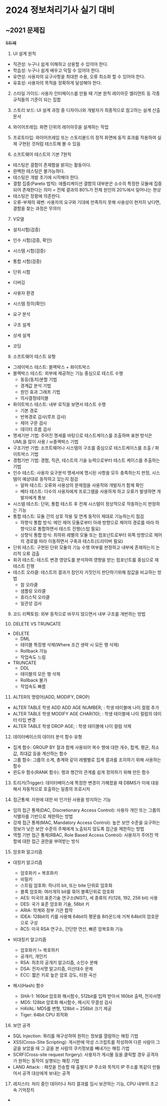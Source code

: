 # 2024 정보처리기사 실기 대비

## ~2021 문제집

 ~~5트쨰~~

 1. UI 설계 원칙

 - 직관성: 누구나 쉽게 이해하고 상용할 수 있어야 한다.
 - 학습성: 누구나 쉽게 배우고 익힐 수 있어야 한다.
 - 유연성: 사용자의 요구사항을 최대한 수용, 오류 최소화 할 수 있어야 한다.
 - 유효성: 사용자의 목적을 정확하게 달성해야 한다.

 2. 스타일 가이드: 사용자 인터페이스를 만들 때 기본 원칙 레이아웃 엘리먼트 등 각종 규칙들의 기준이 되는 집합

 3. 스토리 보드: UI 설계 과정 중 디자이너와 개발자가 최종적으로 참고하는 설계 산출 문서
 
 4. 와이어프레임: 화면 단위의 레이아웃을 설계하는 작업

 5. 프로토타입: 와이어프레임 또는 스토리볻드의 정적 화면에 동적 효과를 적용하여 실제 구현된 것처럼 테스트해 볼 수 있음

 6. 소프트웨어 테스트의 기본 7원칙

 - 테스팅은 결함이 존재함을 밝히는 활동이다. 
 - 완벽한 테스팅은 불가능하다.
 - 테스팅은 개발 초기에 시작해야 한다.
 - 결함 집중(Pareto 법칙): 애플리케이션 결함의 대부분은 소수의 특정한 모듈에 집중되어 존재한다는 의미 = 전체 결과의 80%가 전체 원인의 20%에서 일어나는 현상
 - 테스팅은 정황에 의존한다.
 - 오류-부재의 궤변: 사용자의 요구와 기대에 만족하지 못해 사용성이 현저히 낮다면, 결함을 찾는 과정은 무의미

7. V모델

- 설치시험(검증)
- 인수 시험(검증, 확인)
- 시스템 시험(검증)
- 통합 시험(검증)
- 단위 시험
- 디버깅

- 사용자 환경
- 시스템 정의(확인)
- 요구 분석
- 구조 설계
- 상세 설계
- 코딩

8. 소프트웨어 테스트 유형

- 그레이박스 테스트: 블랙박스 + 화이트박스
- 블랙박스 테스트: 외부에 제공하는 기능 중심으로 테스트 수행
    - 동등(동치)분할 기법
    - 경계값 분석 기법
    - 원인 효과 그래프 기법
    - 의사결정테이블
- 화이트박스 테스트: 내부 로직을 보면서 테스트 수행
    - 기본 경로
    - 반복경로 검사(루프 검사)
    - 제어 구문 검사
    - 데이터 흐름 검사
- 명세기반 기법: 주어진 명세를 바탕으로 테스트케이스를 조출하며 표현 방식은 UML을 많이 사용 / ㅂ즐랙박스 기법
- 구조기반 기법: 소프트웨어나 시스템의 구조를 중심으로 테스트케이스를 조출 / 화이트박스 기법
- 경험기반 기법: 경험, 직관, 테스트의 기술 능력으로부터 테스트 케이스를 추출하는 기법
- 인수 테스트: 사용자 요구분석 명세서에 명시된 사항을 모두 충족하는지 판정, 시스템이 예상대로 동작하고 있는지 점검 
    - 알파 테스트: 오류와 사용상의 문제점을 사용작와 개발자가 함께 확인
    - 베타 테스트: 다수의 사용자에게 프로그램을 사용하게 하고 오류가 발생하면 개발자에게 통보
- 시스템 테스트: 단위, 통합 테스트 후 전체 시스템이 정상적으로 작동하는지 판정하는 기능
- 통합 테스트: 모듈 간의 상호 작용 및 연계 동작이 제대로 기능하는지 점검
    - 하향식 통합 방식: 메인 제어 모듈로부터 아래 방향으로 제어의 경로를 따라 하향식으로 통합하면서 테스트 진행(스텁 필요)
    - 상향식 통합 방식: 최하위 레벨의 모듈 또는 컴포넌트로부터 위쪽 방향으로 제어의 경로를 따라 이동하면서 구축과 테스트(드라이버 필요)
- 단위 테스트: 구현된 단위 모듈의 기능 수행 여부를 판정하고 내부에 존재하는지 논리적 오류 검출
- 회귀 테스트: 테스트 변경 영양도를 분석하여 영향을 받는 컴포넌트를 중심으로 재 테스트 진행
- 테스트 오라클: 테스트의 결과가 참인지 거짓인지 판단하기위해 참값을 비교하는 방법
    - 참 오라클
    - 샘플링 오라클
    - 휴리스틱 오라클
    - 일관성 검사

9. 코드 리팩토링: 외부 동작으로 바꾸지 않으면서 내부 구조를 개번하는 방법

10. DELETE VS TRUNCATE

- DELETE
    - DML
    - 테이블 특정행 삭제(Where 조건 생략 시 모든 행 삭제)
    - Rollback 가능
    - 작업속도 느림
- TRUNCATE
    - DDL
    - 테이블의 모든 행 삭제
    - Rollback 불가
    - 작업속도 빠름

11. ALTER의 명렁어(ADD, MODIFY, DROP)

- ALTER TABLE 학생 ADD ADD AGE NUMBER; : 학생 테이블에 나이 컬렴 추가
- ALTER TABLE 학생 MODIFY AGE CHAR(10); : 학생 테이블에 나이 컬럼의 데이터 타입 변경
- ALTER TABLE 학생 DROP AGE; : 학생 테이블에 나이 컬럼 삭제

12. 데이터베이스의 데이터 분석 함수 유형

- 집계 함수: GROUP BY 절과 함께 사용되어 복수 행에 대한 개수, 합계, 평균, 최소값, 최대값 등을 계산하는 함수
- 그룹 함수: 그룹의 소계, 총계와 같이 레벨별로 집계  결과를 조히하기 위해 사용하는 함수
- 윈도우 함수(RANK 함수): 행과 행간의 관계를 쉽게 정의하기  위해 만든 함수

13. 트리거(Trigger): 데이터베이스에 특정한 변경이 가해졌을 때 DBMS가 이에 대응해서 자동적으로 호출하는 일종의 프로시저

14. 접근통제: 자원에 대한 비 인가된 사용을 방지하는 기능

- 임의 접근 통제(DAC, Discretionary Access Control): 사용자 개인 또는 그룹의 식별자를 기반으로 제한하는 방법
- 강제 접근 통제(MAC, Mandatory Access Control): 높은 보안 수준을 요구하는 정보가 낮은 보안 수준의 주체에게 노출되지 않도록 접근을 제한하는 방법
- 역할 기반 접근 통제(RBAC, Role Based Access Control): 사용자가 주어진 역할에 대한 접근 권한을 부여받는 방식

15. 암호화 알고리즘

- 대칭키 알고리즘
    - 암호화키 = 복호화키
    - 비밀키
    - 스트림 암호화: 하나의 bit, 또는  bite 단위로 암호화
    - 블록 암호화: 여러개의 bit를 묶어 블록단위로 암호화
    - AES: 미국의 표준기술 연구소(NIST), 세 종류의 키(128, 192, 256 bit) 사용
    - DES: 국가 표준 암호화 기술, 56bit 키 
    - ARIA: 학계와 정부 기관 합작
    - IDEA: 128bit의 키를 사용해 64bit의 평문을 8라운드에 거쳐 64bit의 암호문으로 구성
    - RC5: 미국 RSA 연구소, 간단한 연산, 빠른 암복호화 기능
- 비대칭키 알고리즘
    - 암호화키 != 복호하키
    - 공개키, 개인키
    - RSA: 최초의 공개키 알고리즘, 소인수 분해
    - DSA: 전자서명 알고리즘, 이산대수 문제
    - ECC: 짧은 키로 높은 암호 강도, 타원 곡선

- 해시(Hash) 함수
    - SHA-1: 160bit 암호화 해시함수, 512bit를 입력 받아서 160bit 출력, 전자서명
    - MD5: 128bit 암호화 해시함수, 메시지 무결성 검사
    - HAVAL: MD5를 변형, 128bit ~ 256bit 크기 제공
    - Tiger: 64bit CPU 최적화

16. 보안 공격

- SQL Injection: 쿼리를 재구성하여 원하는 정보를 열람하는 해킹 기법
- XSS(Cross-Site Scripting): 게시판에 악성 스크립트를 작성하여 다른 사람이 그 글을 보았을 때 그 글을 본 사람의 쿠키정보를 빼내가는 해킹 기법
- SCRF(Cross-site request forgery): 사용자가 게시물 등을 클릭할 경우 공격자가 원하는 동작이 실행되는 해킹 기법
- LAND Attack: : 패킷을 전송할 때 출발지 IP 주소와 목적지 IP 주소를 똑같이 만들어서 공격 대상에게 보내는 공격

17. 레지스터: 처리 중인 데이터나 처리 결과를 임시 보관하는 기능, CPU 내부의 초고속 기억장치

- 